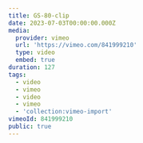 ```yaml
---
title: GS-80-clip
date: 2023-07-03T00:00:00.000Z
media:
  provider: vimeo
  url: 'https://vimeo.com/841999210'
  type: video
  embed: true
duration: 127
tags:
  - video
  - vimeo
  - video
  - vimeo
  - 'collection:vimeo-import'
vimeoId: 841999210
public: true
---
```

<!-- Vimeo video: GS-80-clip -->
<!-- Duration: 2:07 -->
<!-- Created: 2023-07-03 -->

<ClientOnly>
  <WorkbookViewer />
</ClientOnly>

<script setup>
import WorkbookViewer from "../../.vitepress/theme/components/workbook/WorkbookViewer.vue";
</script>
